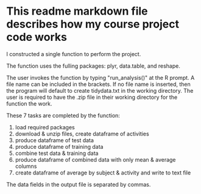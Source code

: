 # This readme markdown file describes how my course project code works

I constructed a single function to perform the project.

The function uses the fulling packages: plyr, data.table, and reshape.


The user invokes the function by typing "run_analysis()" at the R prompt.
A file name can be included in the brackets. If no file name is inserted,
then the program will default to create tidydata.txt in the working
directory. The user is required to have the .zip file in their working
directory for the function the work.

These 7 tasks are completed by the function:
 1. load required packages
 2. download & unzip files, create dataframe of activities
 3. produce dataframe of test data
 4. produce dataframe of training data
 5. combine test data & training data
 6. produce dataframe of combined data with only mean & average columns
 7. create dataframe of average by subject & activity and write to text file

The data fields in the output file is separated by commas.